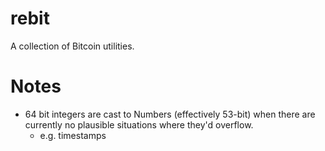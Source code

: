 # rebit

A collection of Bitcoin utilities.

# Notes

* 64 bit integers are cast to Numbers (effectively 53-bit) when there are currently no plausible situations where they'd overflow.
    * e.g. timestamps